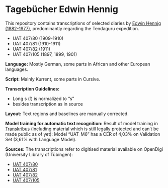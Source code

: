 # Tagebücher Edwin Hennig

This repository contains transcriptions of selected diaries by [Edwin
Hennig (1882-1977)](https://en.wikipedia.org/wiki/Edwin_Hennig),
predominantly regarding the Tendaguru expedition.

* UAT 407/80 (1909-1910)
* UAT 407/81 (1910-1911)
* UAT 407/82 (1911)
* UAT 407/105 (1897, 1899, 1901)

**Language:** Mostly German, some parts in African and other European
languages.

**Script:** Mainly Kurrent, some parts in Cursive.

**Transcription Guidelines:**
* Long s (ſ) is normalized to “s”
* besides transcription as in source

**Layout:** Text regions and baselines are manually corrected.

**Model training for automatic text recognition:** Result of model
training in [Transkribus](https://readcoop.eu/transkribus/) (including
material which is still legally protected and can’t be made public as
of yet): Model “UAT_M6” has a CER of 4,03% on Validation Set (3,61%
with Language Model).

**Sources:** The transcriptions refer to digitised material available
on OpenDigi (University Library of Tübingen):
* [UAT 407/80](https://opendigi.ub.uni-tuebingen.de/opendigi/UAT_407_080)
* [UAT 407/81](https://opendigi.ub.uni-tuebingen.de/opendigi/UAT_407_081)
* [UAT 407/82](https://opendigi.ub.uni-tuebingen.de/opendigi/UAT_407_082)
* [UAT 407/105](https://opendigi.ub.uni-tuebingen.de/opendigi/UAT_407_105)
